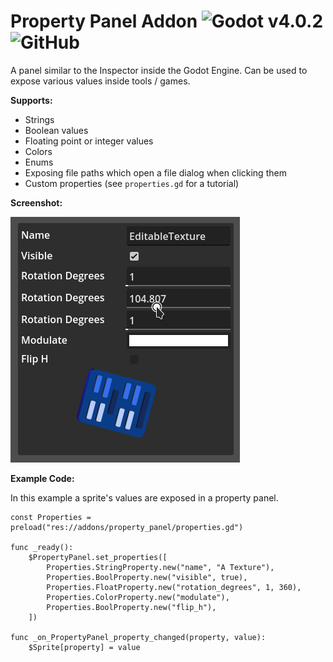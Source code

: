 # Property Panel Addon ![Godot v4.0.2](https://img.shields.io/badge/Godot-v4.0.2-%23478cbf) ![GitHub](https://img.shields.io/github/license/Jummit/property-panel)

A panel similar to the Inspector inside the Godot Engine. Can be used to expose various values inside tools / games.

**Supports:**

* Strings
* Boolean values
* Floating point or integer values
* Colors
* Enums
* Exposing file paths which open a file dialog when clicking them
* Custom properties (see `properties.gd` for a tutorial)

**Screenshot:**

![screenshot](screenshots/screenshot.png)

**Example Code:**

In this example a sprite's values are exposed in a property panel.

```gdscript
const Properties = preload("res://addons/property_panel/properties.gd")

func _ready():
	$PropertyPanel.set_properties([
		Properties.StringProperty.new("name", "A Texture"),
		Properties.BoolProperty.new("visible", true),
		Properties.FloatProperty.new("rotation_degrees", 1, 360),
		Properties.ColorProperty.new("modulate"),
		Properties.BoolProperty.new("flip_h"),
	])

func _on_PropertyPanel_property_changed(property, value):
	$Sprite[property] = value
```
